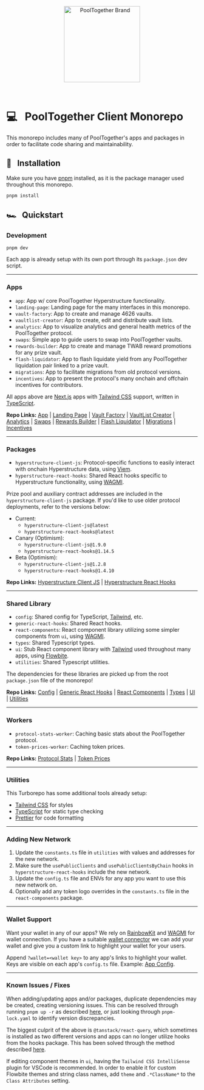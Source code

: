 <p align="center">
  <a href="https://github.com/pooltogether/pooltogether--brand-assets">
    <img src="https://github.com/pooltogether/pooltogether--brand-assets/blob/977e03604c49c63314450b5d432fe57d34747c66/logo/pooltogether-logo--purple-gradient.png?raw=true" alt="PoolTogether Brand" style="max-width:100%;" width="200">
  </a>
</p>

<br />

# 💻 &nbsp; PoolTogether Client Monorepo

This monorepo includes many of PoolTogether's apps and packages in order to facilitate code sharing and maintainability.

## 💾 &nbsp; Installation

Make sure you have [pnpm](https://pnpm.io/) installed, as it is the package manager used throughout this monorepo.

`pnpm install`

## 🏎️ &nbsp; Quickstart

### Development

`pnpm dev`

Each app is already setup with its own port through its `package.json` dev script.

---

### Apps

- `app`: App w/ core PoolTogether Hyperstructure functionality.
- `landing-page`: Landing page for the many interfaces in this monorepo.
- `vault-factory`: App to create and manage 4626 vaults.
- `vaultlist-creator`: App to create, edit and distribute vault lists.
- `analytics`: App to visualize analytics and general health metrics of the PoolTogether protocol.
- `swaps`: Simple app to guide users to swap into PoolTogether vaults.
- `rewards-builder`: App to create and manage TWAB reward promotions for any prize vault.
- `flash-liquidator`: App to flash liquidate yield from any PoolTogether liquidation pair linked to a prize vault.
- `migrations`: App to facilitate migrations from old protocol versions.
- `incentives`: App to present the protocol's many onchain and offchain incentives for contributors.

All apps above are [Next.js](https://nextjs.org/) apps with [Tailwind CSS](https://tailwindcss.com/) support, written in [TypeScript](https://www.typescriptlang.org/).

**Repo Links:** [App](https://github.com/GenerationSoftware/pooltogether-client-monorepo/tree/main/apps/app) | [Landing Page](https://github.com/GenerationSoftware/pooltogether-client-monorepo/tree/main/apps/landing-page) | [Vault Factory](https://github.com/GenerationSoftware/pooltogether-client-monorepo/tree/main/apps/vault-factory) | [VaultList Creator](https://github.com/GenerationSoftware/pooltogether-client-monorepo/tree/main/apps/vaultlist-creator) | [Analytics](https://github.com/GenerationSoftware/pooltogether-client-monorepo/tree/main/apps/analytics) | [Swaps](https://github.com/GenerationSoftware/pooltogether-client-monorepo/tree/main/apps/swaps) | [Rewards Builder](https://github.com/GenerationSoftware/pooltogether-client-monorepo/tree/main/apps/rewards-builder) | [Flash Liquidator](https://github.com/GenerationSoftware/pooltogether-client-monorepo/tree/main/apps/flash-liquidator) | [Migrations](https://github.com/GenerationSoftware/pooltogether-client-monorepo/tree/main/apps/migrations) | [Incentives](https://github.com/GenerationSoftware/pooltogether-client-monorepo/tree/main/apps/incentives)

---

### Packages

- `hyperstructure-client-js`: Protocol-specific functions to easily interact with onchain Hyperstructure data, using [Viem](https://viem.sh/).
- `hyperstructure-react-hooks`: Shared React hooks specific to Hyperstructure functionality, using [WAGMI](https://wagmi.sh/).

Prize pool and auxiliary contract addresses are included in the `hyperstructure-client-js` package. If you'd like to use older protocol deployments, refer to the versions below:

- Current:
  - `hyperstructure-client-js@latest`
  - `hyperstructure-react-hooks@latest`
- Canary (Optimism):
  - `hyperstructure-client-js@1.9.0`
  - `hyperstructure-react-hooks@1.14.5`
- Beta (Optimism):
  - `hyperstructure-client-js@1.2.8`
  - `hyperstructure-react-hooks@1.4.10`

**Repo Links:** [Hyperstructure Client JS](https://github.com/GenerationSoftware/pooltogether-client-monorepo/tree/main/packages/hyperstructure-client-js) | [Hyperstructure React Hooks](https://github.com/GenerationSoftware/pooltogether-client-monorepo/tree/main/packages/hyperstructure-react-hooks)

---

### Shared Library

- `config`: Shared config for TypeScript, [Tailwind](https://tailwindcss.com/), etc.
- `generic-react-hooks`: Shared React hooks.
- `react-components`: React component library utilizing some simpler components from `ui`, using [WAGMI](https://wagmi.sh/).
- `types`: Shared Typescript types.
- `ui`: Stub React component library with [Tailwind](https://tailwindcss.com/) used throughout many apps, using [Flowbite](https://flowbite-react.com/).
- `utilities`: Shared Typescript utilities.

The dependencies for these libraries are picked up from the root `package.json` file of the monorepo!

**Repo Links:** [Config](https://github.com/GenerationSoftware/pooltogether-client-monorepo/tree/main/shared/config) | [Generic React Hooks](https://github.com/GenerationSoftware/pooltogether-client-monorepo/tree/main/shared/generic-react-hooks) | [React Components](https://github.com/GenerationSoftware/pooltogether-client-monorepo/tree/main/shared/react-components) | [Types](https://github.com/GenerationSoftware/pooltogether-client-monorepo/tree/main/shared/types) | [UI](https://github.com/GenerationSoftware/pooltogether-client-monorepo/tree/main/shared/ui) | [Utilities](https://github.com/GenerationSoftware/pooltogether-client-monorepo/tree/main/shared/utilities)

---

### Workers

- `protocol-stats-worker`: Caching basic stats about the PoolTogether protocol.
- `token-prices-worker`: Caching token prices.

**Repo Links:** [Protocol Stats](https://github.com/GenerationSoftware/pooltogether-client-monorepo/tree/main/workers/protocol-stats-worker) | [Token Prices](https://github.com/GenerationSoftware/pooltogether-client-monorepo/tree/main/workers/token-prices-worker)

---

### Utilities

This Turborepo has some additional tools already setup:

- [Tailwind CSS](https://tailwindcss.com/) for styles
- [TypeScript](https://www.typescriptlang.org/) for static type checking
- [Prettier](https://prettier.io) for code formatting

---

### Adding New Network

1. Update the `constants.ts` file in `utilities` with values and addresses for the new network.
2. Make sure the `usePublicClients` and `usePublicClientsByChain` hooks in `hyperstructure-react-hooks` include the new network.
3. Update the `config.ts` file and ENVs for any app you want to use this new network on.
4. Optionally add any token logo overrides in the `constants.ts` file in the `react-components` package.

---

### Wallet Support

Want your wallet in any of our apps? We rely on [RainbowKit](https://www.rainbowkit.com/) and [WAGMI](https://wagmi.sh) for wallet connection. If you have a suitable [wallet connector](https://github.com/rainbow-me/rainbowkit/tree/main/packages/rainbowkit/src/wallets/walletConnectors) we can add your wallet and give you a custom link to highlight your wallet for your users.

Append `?wallet=<wallet key>` to any app's links to highlight your wallet. Keys are visible on each app's `config.ts` file. Example: [App Config](https://github.com/GenerationSoftware/pooltogether-client-monorepo/blob/main/apps/app/src/constants/config.ts).

---

### Known Issues / Fixes

When adding/updating apps and/or packages, duplicate dependencies may be created, creating versioning issues. This can be resolved through running `pnpm up -r` as described [here](https://github.com/pnpm/pnpm/issues/2443), or just looking through `pnpm-lock.yaml` to identify version discrepancies.

The biggest culprit of the above is `@tanstack/react-query`, which sometimes is installed as two different versions and apps can no longer utilize hooks from the hooks package. This has been solved through the method described [here](https://github.com/TanStack/query/issues/3595#issuecomment-1248074333).

If editing component themes in `ui`, having the `Tailwind CSS IntelliSense` plugin for VSCode is recommended. In order to enable it for custom Flowbite themes and string class names, add `theme` and `.*ClassName*` to the `Class Attributes` setting.
